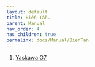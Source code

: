 ```yaml
---
layout: default
title: Biến Tần.
parent: Manual
nav_order: 4
has_children: true
permalink: docs/Manual/BienTan
---
```


1. [Yaskawa G7](manual\BienTan\YaskawaG7.pdf)